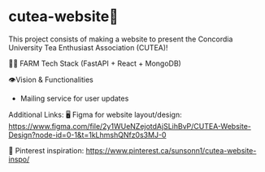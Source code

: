 # cutea-website🍵 
This project consists of making a website to present the Concordia University Tea Enthusiast Association (CUTEA)!

🧑‍🌾 FARM Tech Stack (FastAPI + React + MongoDB)

👁️Vision & Functionalities
  - Mailing service for user updates

Additional Links:
🖥️ Figma for website layout/design: https://www.figma.com/file/2y1WUeNZejotdAjSLihBvP/CUTEA-Website-Design?node-id=0-1&t=1kLhmshQNfz0s3MJ-0

🎨 Pinterest inspiration: https://www.pinterest.ca/sunsonn1/cutea-website-inspo/



